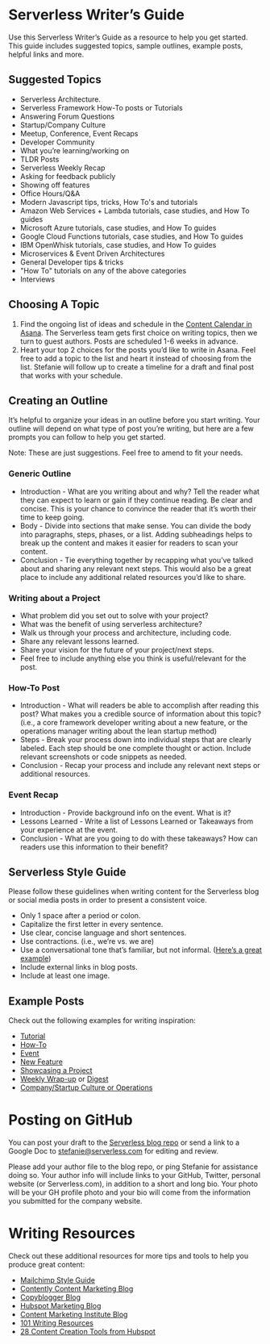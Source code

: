 # Serverless Writer’s Guide

Use this Serverless Writer’s Guide as a resource to help you get started. This guide includes suggested topics, sample outlines, example posts, helpful links and more.

## Suggested Topics

* Serverless Architecture.
* Serverless Framework How-To posts or Tutorials
* Answering Forum Questions
* Startup/Company Culture
* Meetup, Conference, Event Recaps
* Developer Community
* What you’re learning/working on
* TLDR Posts
* Serverless Weekly Recap
* Asking for feedback publicly
* Showing off features
* Office Hours/Q&A
* Modern Javascript tips, tricks, How To's and tutorials
* Amazon Web Services + Lambda tutorials, case studies, and How To guides
* Microsoft Azure tutorials, case studies, and How To guides
* Google Cloud Functions tutorials, case studies, and How To guides
* IBM OpenWhisk tutorials, case studies, and How To guides
* Microservices & Event Driven Architectures
* General Developer tips & tricks
* "How To" tutorials on any of the above categories
* Interviews

## Choosing A Topic

1.  Find the ongoing list of ideas and schedule in the <span class="c5 c10">[Content Calendar in Asana](https://www.google.com/url?q=https://app.asana.com/0/173140658754685/206747580911378&sa=D&ust=1481063994397000&usg=AFQjCNHuy4Sb66K5avepG3zVg8TXqSfqrQ). The Serverless team gets first choice on writing topics, then we turn to guest authors. Posts are scheduled 1-6 weeks in advance.
2.  Heart your top 2 choices for the posts you’d like to write in Asana. Feel free to add a topic to the list and heart it instead of choosing from the list. Stefanie will follow up to create a timeline for a draft and final post that works with your schedule.

## Creating an Outline

It’s helpful to organize your ideas in an outline before you start writing. Your outline will depend on what type of post you’re writing, but here are a few prompts you can follow to help you get started.

Note: These are just suggestions. Feel free to amend to fit your needs.

### Generic Outline

*   Introduction - What are you writing about and why? Tell the reader what they can expect to learn or gain if they continue reading. Be clear and concise. This is your chance to convince the reader that it’s worth their time to keep going.
*   Body - Divide into sections that make sense. You can divide the body into paragraphs, steps, phases, or a list. Adding subheadings helps to break up the content and makes it easier for readers to scan your content.
*   Conclusion - Tie everything together by recapping what you’ve talked about and sharing any relevant next steps. This would also be a great place to include any additional related resources you’d like to share.

### Writing about a Project

*   What problem did you set out to solve with your project?
*   What was the benefit of using serverless architecture?
*   Walk us through your process and architecture, including code.
*   Share any relevant lessons learned.
*   Share your vision for the future of your project/next steps.
*   Feel free to include anything else you think is useful/relevant for the post.

### How-To Post

*   Introduction - What will readers be able to accomplish after reading this post? What makes you a credible source of information about this topic? (i.e., a core framework developer writing about a new feature, or the operations manager writing about the lean startup method)
*   Steps - Break your process down into individual steps that are clearly labeled. Each step should be one complete thought or action. Include relevant screenshots or code snippets as needed.
*   Conclusion - Recap your process and include any relevant next steps or additional resources.

### Event Recap

*   Introduction - Provide background info on the event. What is it?
*   Lessons Learned - Write a list of Lessons Learned or Takeaways from your experience at the event.
*   Conclusion - What are you going to do with these takeaways? How can readers use this information to their benefit?

## Serverless Style Guide

Please follow these guidelines when writing content for the Serverless blog or social media posts in order to present a consistent voice.

*   Only 1 space after a period or colon.
*   Capitalize the first letter in every sentence.
*   Use clear, concise language and short sentences.
*   Use contractions. (i.e., we’re vs. we are)
*   Use a conversational tone that’s familiar, but not informal. ([Here’s a great example](https://www.google.com/url?q=https://serverless.com/blog/lessons-learned-on-building-awesome-developer-community/&sa=D&ust=1481063994408000&usg=AFQjCNEoqvo2Kf8cpWEmNs0DUVk6WnzBKw))
*   Include external links in blog posts.
*   Include at least one image.

## Example Posts

Check out the following examples for writing inspiration:

*   [Tutorial](https://www.google.com/url?q=http://cloudacademy.com/blog/parse-server-migration-on-aws/&sa=D&ust=1481063994409000&usg=AFQjCNEwAPTtNCPA6Kz8UIOtDxRIFrv1EQ)
*   [How-To](https://www.google.com/url?q=https://serverless.com/blog/building-a-facebook-messenger-chatbot-with-serverless/&sa=D&ust=1481063994410000&usg=AFQjCNHQIBQNLZxtTMXPp_dLezSPh__E-Q)
*   [Event](https://www.google.com/url?q=https://serverless.zone/serverlessconf-8cbc8bc52986%23.4ljrripja&sa=D&ust=1481063994410000&usg=AFQjCNEr6qX1goMnRIRJjjnZkKLhxkPhJw)
*   [New Feature](https://www.google.com/url?q=http://cloudacademy.com/blog/cloudwatch-monitoring-dynamodb/&sa=D&ust=1481063994411000&usg=AFQjCNHRwAmkAPRLWE-PohTDdYuvmOXWdA)
*   [Showcasing a Project](https://www.google.com/url?q=https://serverless.com/blog/building-a-serverless-garden/&sa=D&ust=1481063994411000&usg=AFQjCNHJKRhRaBlu4hJxaJhJB6ph4DRZsw)
*   [Weekly Wrap-up](https://www.google.com/url?q=https://circleci.com/blog/a-few-quick-links-november-25-edition/&sa=D&ust=1481063994412000&usg=AFQjCNEb_nzripwva-UN_RAvC9H5qCbhdw) or [Digest](https://www.google.com/url?q=http://www.heavybit.com/library/blog/dev-tools-digest-nov-28/&sa=D&ust=1481063994413000&usg=AFQjCNG6mIF4tsrNnZdqKVPkDWr2h__9aA)
*   [Company/Startup Culture or Operations](https://www.google.com/url?q=http://blog.hubspot.com/marketing/marketing-automation-mistakes%23sm.00000tlz7v1pvke56wev8qxxmfid5&sa=D&ust=1481063994413000&usg=AFQjCNHcTUkGLYGv17zzed0cuAauHSTg-g)

# Posting on GitHub

You can post your draft to the [Serverless blog repo](https://www.google.com/url?q=https://github.com/serverless/blog&sa=D&ust=1481063994414000&usg=AFQjCNHvBjg9f2tGwGoVtFGIp4-wHUbVKA) or send a link to a Google Doc to [stefanie@serverless.com](mailto:stefanie@serverless.com) for editing and review. 

Please add your author file to the blog repo, or ping Stefanie for assistance doing so. Your author info will include links to your GitHub, Twitter, personal website (or Serverless.com), in addition to a short and long bio. Your photo will be your GH profile photo and your bio will come from the information you submitted for the company website.

# Writing Resources

Check out these additional resources for more tips and tools to help you produce great content:

* [Mailchimp Style Guide](https://www.google.com/url?q=http://styleguide.mailchimp.com/tldr/&sa=D&ust=1481063994416000&usg=AFQjCNFiVsNgvgfeBrH7E-g7rxsp3LDAgA)
* [Contently Content Marketing Blog](https://www.google.com/url?q=https://contently.com/strategist/&sa=D&ust=1481063994417000&usg=AFQjCNGiakIVdbqkKLpE_sAN8l1iBhfvSQ)
* [Copyblogger Blog](https://www.google.com/url?q=http://www.copyblogger.com/blog/&sa=D&ust=1481063994417000&usg=AFQjCNEyjakaqrNOMTEueCicRKwPYD99xw)
* [Hubspot Marketing Blog](https://www.google.com/url?q=http://blog.hubspot.com/marketing?_ga%3D1.84991056.871417096.1471883203%23sm.00000tlz7v1pvke56wev8qxxmfid5&sa=D&ust=1481063994418000&usg=AFQjCNHpe7rYg3xSnsRyNsL4MG73ChV5UQ)
* [Content Marketing Institute Blog](https://www.google.com/url?q=http://contentmarketinginstitute.com/blog/&sa=D&ust=1481063994419000&usg=AFQjCNHfK_yvDv-nBSFtUyGPPC6xaEcYOA)
* [101 Writing Resources](https://www.google.com/url?q=https://smartblogger.com/writing-resources/&sa=D&ust=1481063994419000&usg=AFQjCNH4h30ipJeCw1Sqars2crQhZ67CnQ)
* [28 Content Creation Tools from Hubspot](https://www.google.com/url?q=http://blog.hubspot.com/marketing/free-content-marketing-tools-list%23sm.00000tlz7v1pvke56wev8qxxmfid5&sa=D&ust=1481063994420000&usg=AFQjCNHpL7x0-54C25Cg2EnaRtDLxMcC5w)


